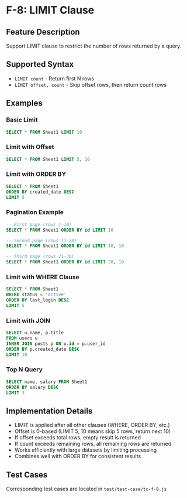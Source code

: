 # F-8: LIMIT Clause

## Feature Description
Support LIMIT clause to restrict the number of rows returned by a query.

## Supported Syntax
- `LIMIT count` - Return first N rows
- `LIMIT offset, count` - Skip offset rows, then return count rows

## Examples

### Basic Limit
```sql
SELECT * FROM Sheet1 LIMIT 10
```

### Limit with Offset
```sql
SELECT * FROM Sheet1 LIMIT 5, 10
```

### Limit with ORDER BY
```sql
SELECT * FROM Sheet1 
ORDER BY created_date DESC 
LIMIT 5
```

### Pagination Example
```sql
-- First page (rows 1-10)
SELECT * FROM Sheet1 ORDER BY id LIMIT 10

-- Second page (rows 11-20)
SELECT * FROM Sheet1 ORDER BY id LIMIT 10, 10

-- Third page (rows 21-30)
SELECT * FROM Sheet1 ORDER BY id LIMIT 20, 10
```

### Limit with WHERE Clause
```sql
SELECT * FROM Sheet1 
WHERE status = 'active'
ORDER BY last_login DESC
LIMIT 5
```

### Limit with JOIN
```sql
SELECT u.name, p.title
FROM users u
INNER JOIN posts p ON u.id = p.user_id
ORDER BY p.created_date DESC
LIMIT 10
```

### Top N Query
```sql
SELECT name, salary FROM Sheet1 
ORDER BY salary DESC 
LIMIT 3
```

## Implementation Details
- LIMIT is applied after all other clauses (WHERE, ORDER BY, etc.)
- Offset is 0-based (LIMIT 5, 10 means skip 5 rows, return next 10)
- If offset exceeds total rows, empty result is returned
- If count exceeds remaining rows, all remaining rows are returned
- Works efficiently with large datasets by limiting processing
- Combines well with ORDER BY for consistent results

## Test Cases
Corresponding test cases are located in `test/test-case/tc-f-8.js`
